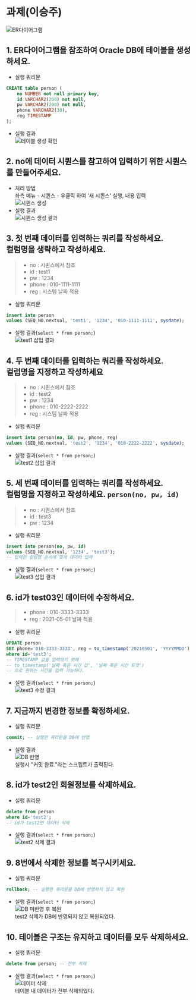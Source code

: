 # 과제(이승주)

![ER다이어그램](./Person.png)

## 1. ER다이어그램을 참조하여 Oracle DB에 테이블을 생성하세요.
- 실행 쿼리문  
```sql
CREATE table person (
    no NUMBER not null primary key,
    id VARCHAR2(200) not null,
    pw VARCHAR2(200) not null,
    phone VARCHAR2(30),
    reg TIMESTAMP
);
```
- 실행 결과  
![테이블 생성 확인](./1-1.png)

## 2. no에 데이터 시퀀스를 참고하여 입력하기 위한 시퀀스를 만들어주세요.
- 처리 방법  
좌측 메뉴 - 시퀸스 - 우클릭 하여 '새 시퀸스' 실행, 내용 입력  
 ![시퀸스 생성](./2-1.png)
- 실행 결과  
 ![시퀸스 생성 결과](./2-2.png)

## 3. 첫 번째 데이터를 입력하는 쿼리를 작성하세요.<br>컬럼명을 생략하고 작성하세요.
> - no : 시퀸스에서 참조
> - id : test1
> - pw : 1234
> - phone : 010-1111-1111
> - reg : 시스템 날짜 적용
- 실행 쿼리문  
```sql
insert into person
values (SEQ_NO.nextval, 'test1', '1234', '010-1111-1111', sysdate);
```
- 실행 결과(`select * from person;`)  
![test1 삽입 결과](./3-1.png)

## 4. 두 번째 데이터를 입력하는 쿼리를 작성하세요.<br>컬럼명을 지정하고 작성하세요
> - no : 시퀸스에서 참조
> - id : test2
> - pw : 1234
> - phone : 010-2222-2222
> - reg : 시스템 날짜 적용
- 실행 쿼리문  
```sql
insert into person(no, id, pw, phone, reg)
values (SEQ_NO.nextval, 'test2', '1234', '010-2222-2222', sysdate);
```
- 실행 결과(`select * from person;`)  
![test2 삽입 결과](./4-1.png)

## 5. 세 번째 데이터를 입력하는 쿼리를 작성하세요.<br>컬럼명을 지정하고 작성하세요. `person(no, pw, id)`
> - no : 시퀀스에서 참조
> - id : test3
> - pw : 1234
- 실행 쿼리문  
```sql
insert into person(no, pw, id)
values (SEQ_NO.nextval, '1234', 'test3');
-- 입력된 칼럼명 순서에 맞게 데이터 입력
```
- 실행 결과(`select * from person;`)  
![test3 삽입 결과](./5-1.png)

## 6. id가 test03인 데이터에 수정하세요.
> - phone : 010-3333-3333
> - reg : 2021-05-01 날짜 적용
- 실행 쿼리문  
```sql
UPDATE person
SET phone='010-3333-3333', reg = to_timestamp('20210501', 'YYYYMMDD')
where id='test3';
-- TIMESTAMP 값을 입력하기 위해
-- to_timestamp('날짜 혹은 시간 값', '날짜 혹은 시간 포맷')
-- 으로 원하는 시간을 입력 가능하다.
```
- 실행 결과(`select * from person;`)  
![test3 수정 결과](./6-1.png)

## 7. 지금까지 변경한 정보를 확정하세요.
- 실행 쿼리문  
```sql
commit; -- 실행한 쿼리문을 DB에 반영
```
- 실행 결과  
![DB 반영](./7-1.png)  
실행시 "커밋 완료."라는 스크립트가 출력된다.

## 8. id가 test2인 회원정보를 삭제하세요.
- 실행 쿼리문  
```sql
delete from person
where id='test2';
-- id가 test2인 데이터 삭제
```
- 실행 결과(`select * from person;`)  
![test2 삭제 결과](./8-1.png)

## 9. 8번에서 삭제한 정보를 복구시키세요.
- 실행 쿼리문  
```sql
rollback; -- 실행한 쿼리문을 DB에 반영하지 않고 복원
```
- 실행 결과(`select * from person;`)  
![DB 미반영 후 복원](./9-1.png)  
test2 삭제가 DB에 반영되지 않고 복원되었다.

## 10. 테이블은 구조는 유지하고 데이터를 모두 삭제하세요.
- 실행 쿼리문  
```sql
delete from person; -- 전부 삭제
```
- 실행 결과(`select * from person;`)  
![데이터 삭제](./10-1.png)  
테이블 내 데이터가 전부 삭제되었다.
